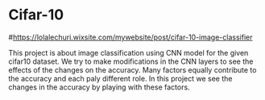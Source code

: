 # Cifar-10
#https://lolalechuri.wixsite.com/mywebsite/post/cifar-10-image-classifier

This project is about image classification using CNN model for the given cifar10 dataset. We try to make modifications in the CNN layers to see the effects of the changes on the accuracy. Many factors equally contribute to the accuracy and each paly different role. In this project we see the changes in the accuracy by playing with these factors.


